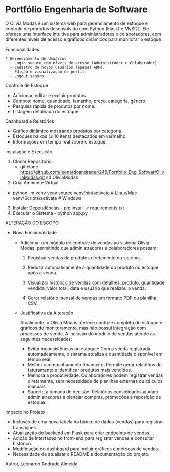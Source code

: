 # Portfólio Engenharia de Software

  O Olivia Modas é um sistema web para gerenciamento de estoque e controle de produtos desenvolvido com Python (Flask) e MySQL.
Ele oferece uma interface intuitiva para administradores e colaboradores, com diferentes níveis de acesso e gráficos dinâmicos para monitorar o estoque

Funcionalidades

    * Gerenciamento de Usuários
      - Login seguro com níveis de acesso (Administrador e Colaborador).
      - Cadastro de novos usuários (apenas ADM).
      - Edição e visualização de perfil.
      - Logout seguro.

Controle de Estoque
  * Adicionar, editar e excluir produtos.
  * Campos: nome, quantidade, tamanho, preço, categoria, gênero.
  * Pesquisa rápida de produtos por nome.
  * Listagem detalhada do estoque.

Dashboard e Relatórios
  * Gráfico dinâmico mostrando produtos por categoria.
  * Estoques baixos (≤ 10 itens) destacados em vermelho.
  * Informações em tempo real sobre o estoque.

instalação e Execução
  1. Clonar Repositório
     - git clone https://github.com/leonardoandrade4245/Portfolio_Eng_Softwar/OliviaModas.git
cd OliviaModas
  2. Criai Ambiente Virtual
   - python -m venv venv
source venv/bin/activate    # Linux/Mac
venv\Scripts\activate       # Windows
  3. Instalar Dependências
    - pip install -r requirements.txt
  4. Executar o Sistema
    -  python app.py


ALTERAÇÃO DO ESCOPO

* Nova Funcionalidade

  - Adicionar um módulo de controle de vendas ao sistema Olivia Modas, permitindo que administradores e colaboradores possam:

    1. Registrar vendas de produtos diretamente no sistema.

    2. Reduzir automaticamente a quantidade do produto no estoque após a venda.

    3. Visualizar histórico de vendas com detalhes: produto, quantidade vendida, valor total, data e usuário que realizou a venda.

    4. Gerar relatório mensal de vendas em formato PDF ou planilha CSV.

  * Justificativa da Alteração

    Atualmente, o Olivia Modas oferece controle completo do estoque e gráficos de monitoramento, mas não possui integração com processos de venda. A inclusão do módulo de vendas atende às seguintes necessidades:
      - Evitar inconsistências no estoque: Com a venda registrada automaticamente, o sistema atualiza a quantidade disponível em tempo real.
      - Melhor acompanhamento financeiro: Permite gerar relatórios de faturamento e identificar produtos mais vendidos.
      - Melhora a produtividade: Colaboradores podem registrar vendas diretamente, sem necessidade de planilhas externas ou cálculos manuais.
      - Suporte à tomada de decisão: Relatórios consolidados ajudam administradores a planejar compras, promoções e reposição de estoque.

Impacto no Projeto

  - Inclusão de uma nova tabela no banco de dados (vendas) para registrar transações.
  - Atualização do backend em Flask para criar endpoints de vendas.
  - Adição de interfaces no front-end para registrar vendas e consultar histórico.
  - Modificação do dashboard para incluir gráficos e métricas de vendas.
-  Necessidade de atualizar o README e documentação do projeto.

Autror,
Leonardo Andrade Almeida
